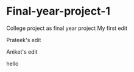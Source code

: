 # Final-year-project-1
College project as final year project
My first edit

Prateek's edit

Aniket's edit

hello